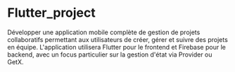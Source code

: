# Flutter_project
Développer une application mobile complète de gestion de projets collaboratifs  permettant aux utilisateurs de créer, gérer et suivre des projets en équipe. L'application  utilisera Flutter pour le frontend et Firebase pour le backend, avec un focus particulier  sur la gestion d'état via Provider ou GetX.
